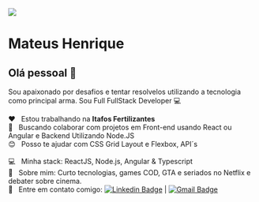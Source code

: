 <img width="auto" src="https://github.com/tgmarinho/tgmarinho/blob/master/banner.png">


# Mateus Henrique

## Olá pessoal 👋
Sou apaixonado por desafios e tentar resolvelos utilizando a tecnologia como principal arma.
Sou Full FullStack Developer :computer: 

 :hearts:  &nbsp; Estou trabalhando na **Itafos Fertilizantes**
 <br/> :purple_heart: &nbsp; Buscando colaborar com projetos em Front-end usando React ou Angular e Backend Utilizando Node.JS
 <br/> :blush: &nbsp; Posso te ajudar com CSS Grid Layout e Flexbox, API´s  
 <br/> :computer: &nbsp; Minha stack: ReactJS, Node.js, Angular & Typescript
 <br/> 💬  &nbsp; Sobre mim: Curto tecnologias, games COD, GTA e seriados no Netflix e debater sobre cinema.
 <br/> :email: &nbsp; Entre em contato comigo: [![Linkedin Badge](https://img.shields.io/badge/-MateusHenrique-blue?style=flat-square&logo=Linkedin&logoColor=white&link=https://www.linkedin.com/in/mateus-henrique-silva-483071185/)](https://www.linkedin.com/in/tgmarinho/) 
| 
[![Gmail Badge](https://img.shields.io/badge/-tgmarinho@gmail.com-c14438?style=flat-square&logo=Gmail&logoColor=white&link=mailto:tgmarinho@gmail.com)](mailto:tgmarinho@gmail.com)
